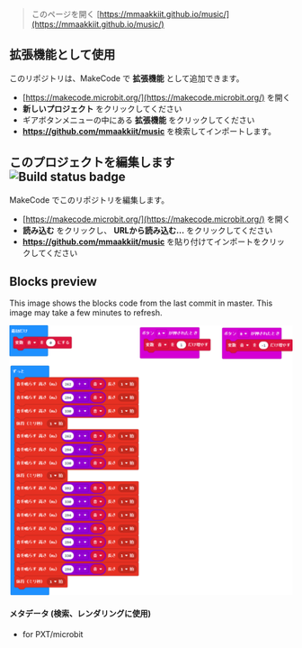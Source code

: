 
> このページを開く [https://mmaakkiit.github.io/music/](https://mmaakkiit.github.io/music/)

## 拡張機能として使用

このリポジトリは、MakeCode で **拡張機能** として追加できます。

* [https://makecode.microbit.org/](https://makecode.microbit.org/) を開く
* **新しいプロジェクト** をクリックしてください
* ギアボタンメニューの中にある **拡張機能** をクリックしてください
* **https://github.com/mmaakkiit/music** を検索してインポートします。

## このプロジェクトを編集します ![Build status badge](https://github.com/mmaakkiit/music/workflows/MakeCode/badge.svg)

MakeCode でこのリポジトリを編集します。

* [https://makecode.microbit.org/](https://makecode.microbit.org/) を開く
* **読み込む** をクリックし、 **URLから読み込む...** をクリックしてください
* **https://github.com/mmaakkiit/music** を貼り付けてインポートをクリックしてください

## Blocks preview

This image shows the blocks code from the last commit in master.
This image may take a few minutes to refresh.

![A rendered view of the blocks](https://github.com/mmaakkiit/music/raw/master/.github/makecode/blocks.png)

#### メタデータ (検索、レンダリングに使用)

* for PXT/microbit
<script src="https://makecode.com/gh-pages-embed.js"></script><script>makeCodeRender("{{ site.makecode.home_url }}", "{{ site.github.owner_name }}/{{ site.github.repository_name }}");</script>
